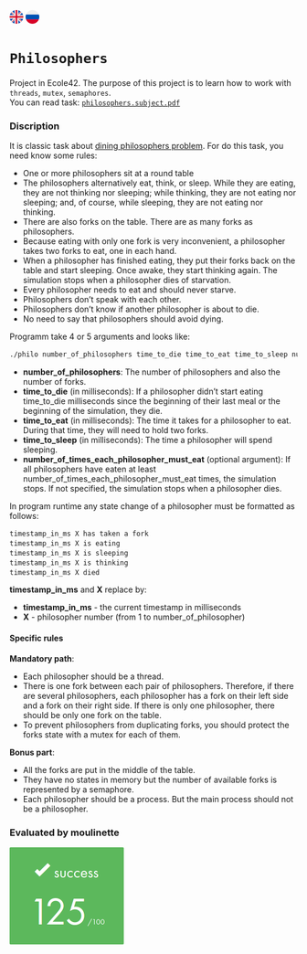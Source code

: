 ![eng](img/eng.png) [![ru](img/ru.png)](README.ru.md)
# `Philosophers`

Project in Ecole42. The purpose of this project is to learn how to work with `threads`, `mutex`, `semaphores`.<br>
You can read task: [`philosophers.subject.pdf`](subject/philosophers.subject.pdf)

### Discription
It is classic task about [dining philosophers problem](https://en.wikipedia.org/wiki/Dining_philosophers_problem).
For do this task, you need know some rules:
- One or more philosophers sit at a round table
- The philosophers alternatively eat, think, or sleep.
While they are eating, they are not thinking nor sleeping;
while thinking, they are not eating nor sleeping;
and, of course, while sleeping, they are not eating nor thinking.
- There are also forks on the table. There are as many forks as philosophers.
- Because eating with only one fork is very inconvenient, a
philosopher takes two forks to eat, one in each hand.
- When a philosopher has finished eating, they put their forks back on the table and start sleeping. Once awake, they start thinking again. The simulation stops when a philosopher dies of starvation.
- Every philosopher needs to eat and should never starve.
- Philosophers don’t speak with each other.
- Philosophers don’t know if another philosopher is about to die.
- No need to say that philosophers should avoid dying.

Programm take 4 or 5 arguments and looks like:
```bash
./philo number_of_philosophers time_to_die time_to_eat time_to_sleep number_of_times_each_philosopher_must_eat
```
- __number_of_philosophers__: The number of philosophers and also the number of forks.
- __time_to_die__ (in milliseconds): If a philosopher didn’t start eating time_to_die milliseconds since the beginning of their last meal or the beginning of the simulation, they die.
- __time_to_eat__ (in milliseconds): The time it takes for a philosopher to eat. During that time, they will need to hold two forks.
- __time_to_sleep__ (in milliseconds): The time a philosopher will spend sleeping.
- __number_of_times_each_philosopher_must_eat__ (optional argument): If all philosophers have eaten at least number_of_times_each_philosopher_must_eat times, the simulation stops. If not specified, the simulation stops when a philosopher dies.

In program runtime any state change of a philosopher must be formatted as follows:
```bash
timestamp_in_ms X has taken a fork
timestamp_in_ms X is eating
timestamp_in_ms X is sleeping
timestamp_in_ms X is thinking
timestamp_in_ms X died
```
__timestamp_in_ms__ and __X__ replace by:
- __timestamp_in_ms__ - the current timestamp in milliseconds
- __X__ - philosopher number (from 1 to number_of_philosopher)

#### Specific rules
__Mandatory path__:
- Each philosopher should be a thread.
- There is one fork between each pair of philosophers. Therefore, if there are several philosophers, each philosopher has a fork on their left side and a fork on their right side. If there is only one philosopher, there should be only one fork on the table.
- To prevent philosophers from duplicating forks, you should protect the forks state with a mutex for each of them.

__Bonus part__:
- All the forks are put in the middle of the table.
- They have no states in memory but the number of available forks is represented by a semaphore.
- Each philosopher should be a process. But the main process should not be a philosopher.

### Evaluated by moulinette

![125/100](img/125.png)
